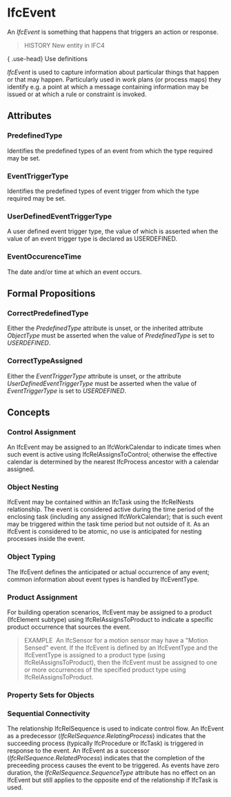 # IfcEvent

An _IfcEvent_ is something that happens that triggers an action or response.

> HISTORY  New entity in IFC4

{ .use-head}
Use definitions

_IfcEvent_ is used to capture information about particular things that happen or that may happen. Particularly used in work plans (or process maps) they identify e.g. a point at which a message containing information may be issued or at which a rule or constraint is invoked.

## Attributes

### PredefinedType
Identifies the predefined types of an event from which
    the type required may be set.

### EventTriggerType
Identifies the predefined types of event trigger from which
    the type required may be set.

### UserDefinedEventTriggerType
A user defined event trigger type, the value of which is
    asserted when the value of an event trigger type is declared
    as USERDEFINED.

### EventOccurenceTime
The date and/or time at which an event occurs.

## Formal Propositions

### CorrectPredefinedType
Either the _PredefinedType_ attribute is unset, or the inherited attribute _ObjectType_ must be asserted when the value of _PredefinedType_ is set to _USERDEFINED_.

### CorrectTypeAssigned
Either the _EventTriggerType_ attribute is unset, or the attribute _UserDefinedEventTriggerType_ must be asserted when the value of _EventTriggerType_ is set to _USERDEFINED_.

## Concepts

### Control Assignment

An IfcEvent may be assigned to an IfcWorkCalendar to indicate times when such event is active using IfcRelAssignsToControl; otherwise the effective calendar is determined by the nearest IfcProcess ancestor with a calendar assigned.

### Object Nesting

IfcEvent may be contained within an IfcTask using the IfcRelNests relationship. The event is considered active during the time period of the enclosing task (including any assigned IfcWorkCalendar); that is such event may be triggered within the task time period but not outside of it. As an IfcEvent is considered to be atomic, no use is anticipated for nesting processes inside the event.

### Object Typing

The IfcEvent defines the anticipated or actual occurrence of any event; common information about event types is handled by IfcEventType.

### Product Assignment

For building operation scenarios, IfcEvent may be assigned to a product (IfcElement subtype) using IfcRelAssignsToProduct to indicate a specific product occurrence that sources the event.

> EXAMPLE&nbsp; An IfcSensor for a motion sensor may have a "Motion Sensed" event. If the IfcEvent is defined by an IfcEventType and the IfcEventType is assigned to a product type (using IfcRelAssignsToProduct), then the IfcEvent must be assigned to one or more occurrences of the specified product type using IfcRelAssignsToProduct.

### Property Sets for Objects



### Sequential Connectivity

The relationship IfcRelSequence is used to indicate control flow. An IfcEvent as a predecessor (_IfcRelSequence.RelatingProcess_) indicates that the succeeding process (typically IfcProcedure or IfcTask) is triggered in response to the event. An IfcEvent as a successor (_IfcRelSequence.RelatedProcess_) indicates that the completion of the preceeding process causes the event to be triggered. As events have zero duration, the _IfcRelSequence.SequenceType_ attribute has no effect on an IfcEvent but still applies to the opposite end of the relationship if IfcTask is used.

